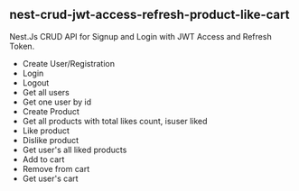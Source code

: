 ## nest-crud-jwt-access-refresh-product-like-cart

Nest.Js CRUD API for Signup and Login with JWT Access and Refresh Token.

- Create User/Registration
- Login
- Logout
- Get all users
- Get one user by id
- Create Product
- Get all products with total likes count, isuser liked
- Like product
- Dislike product
- Get user's all liked products
- Add to cart
- Remove from cart
- Get user's cart
